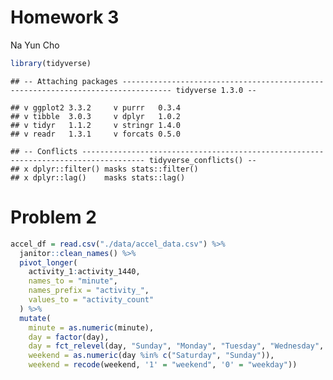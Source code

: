 Homework 3
================
Na Yun Cho

``` r
library(tidyverse)
```

    ## -- Attaching packages --------------------------------------------------------------------------------- tidyverse 1.3.0 --

    ## v ggplot2 3.3.2     v purrr   0.3.4
    ## v tibble  3.0.3     v dplyr   1.0.2
    ## v tidyr   1.1.2     v stringr 1.4.0
    ## v readr   1.3.1     v forcats 0.5.0

    ## -- Conflicts ------------------------------------------------------------------------------------ tidyverse_conflicts() --
    ## x dplyr::filter() masks stats::filter()
    ## x dplyr::lag()    masks stats::lag()

# Problem 2

``` r
accel_df = read.csv("./data/accel_data.csv") %>%
  janitor::clean_names() %>%
  pivot_longer(
    activity_1:activity_1440, 
    names_to = "minute",
    names_prefix = "activity_", 
    values_to = "activity_count"
  ) %>%
  mutate(
    minute = as.numeric(minute),
    day = factor(day),
    day = fct_relevel(day, "Sunday", "Monday", "Tuesday", "Wednesday", "Thursday", "Friday", "Saturday"),
    weekend = as.numeric(day %in% c("Saturday", "Sunday")),
    weekend = recode(weekend, '1' = "weekend", '0' = "weekday"))
```
